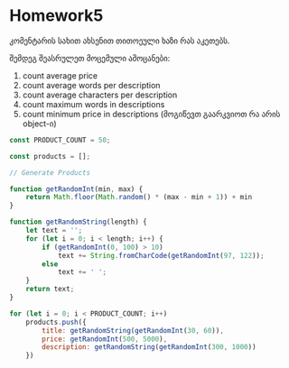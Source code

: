 # Homework5

კომენტარის სახით ახსენით თითოეული ხაზი რას აკეთებს.

შემდეგ შეასრულეთ მოცემული ამოცანები:

1. count average price
2. count average words per description
3. count average characters per description
4. count maximum words in descriptions
5. count minimum price in descriptions
(მოგიწევთ გაარკვიოთ რა არის object-ი)

```javascript
const PRODUCT_COUNT = 50;

const products = [];

// Generate Products

function getRandomInt(min, max) {
    return Math.floor(Math.random() * (max - min + 1)) + min
}

function getRandomString(length) {
    let text = '';
    for (let i = 0; i < length; i++) {
        if (getRandomInt(0, 100) > 10)
            text += String.fromCharCode(getRandomInt(97, 122));
        else
            text += ' ';
    }
    return text;
}

for (let i = 0; i < PRODUCT_COUNT; i++)
    products.push({
        title: getRandomString(getRandomInt(30, 60)),
        price: getRandomInt(500, 5000),
        description: getRandomString(getRandomInt(300, 1000))
    })

```
